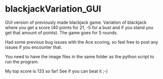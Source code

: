 # blackjackVariation_GUI
GUI version of previously made blackjack game.
Variation of blackjack where you get a score (40 points for 21, -5 for a bust and if you stand you get that amount of points).
The game goes for 5 rounds.

Had some previous bug issues with the Ace scoring, so feel free to post any issues if you encounter that.

You need to have the image files in the same folder as the python script to run the program.

My top score is 133 so far! See if you can beat it ;-)

